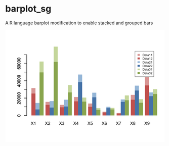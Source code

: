 # barplot_sg
A R language barplot modification to enable stacked and grouped bars

![alt text](https://raw.githubusercontent.com/eduardofv/barplot_sg/master/test_barplot_sg.png "Stacked and Grouped Barplot")
